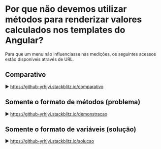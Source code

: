 # Por que não devemos utilizar métodos para renderizar valores calculados nos templates do Angular?

Para que um menu não influenciasse nas medições, os seguintes acessos estão disponíveis através de URL.

## Comparativo

▶️ https://github-yrhjvi.stackblitz.io/comparativo

## Somente o formato de métodos (problema)

▶️ https://github-yrhjvi.stackblitz.io/demonstracao

## Somente o formato de variáveis (solução)

▶️ https://github-yrhjvi.stackblitz.io/solucao
